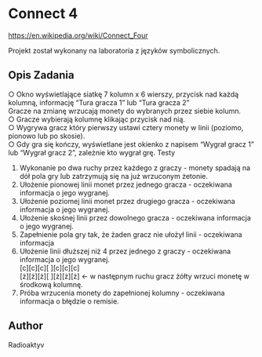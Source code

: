 # Connect 4

https://en.wikipedia.org/wiki/Connect_Four

Projekt został wykonany na laboratoria z języków symbolicznych.
## Opis Zadania
○ Okno wyświetlające siatkę 7 kolumn x 6 wierszy, przycisk nad każdą kolumną,
informację “Tura gracza 1” lub “Tura gracza 2”  
Gracze na zmianę wrzucają monety do wybranych przez siebie kolumn.  
○ Gracze wybierają kolumnę klikając przycisk nad nią.  
○ Wygrywa gracz który pierwszy ustawi cztery monety w linii (poziomo, pionowo
lub po skosie).  
○ Gdy gra się kończy, wyświetlane jest okienko z napisem “Wygrał gracz 1” lub
“Wygrał gracz 2”, zależnie kto wygrał grę. 
Testy
1. Wykonanie po dwa ruchy przez każdego z graczy - monety spadają na dół pola
gry lub zatrzymują się na już wrzuconym żetonie.  
2. Ułożenie pionowej linii monet przez jednego gracza - oczekiwana informacja o
jego wygranej.  
3. Ułożenie poziomej linii monet przez drugiego gracza - oczekiwana informacja o
jego wygranej.  
4. Ułożenie skośnej linii przez dowolnego gracza - oczekiwana informacja o
jego wygranej.  
5. Zapełnienie pola gry tak, że żaden gracz nie ułożył linii - oczekiwana informacja  
6. Ułożenie linii dłuższej niż 4 przez jednego z graczy - oczekiwana informacja o
jego wygranej.  
[c][c][c][ ][c][c][c]  
[ż][ż][ż][ ][ż][ż][ż] <- w następnym ruchu gracz żółty wrzuci monetę w
środkową kolumnę.  
7. Próba wrzucenia monety do zapełnionej kolumny - oczekiwana informacja o błędzie
o remisie.  

## Author
Radioaktyv
